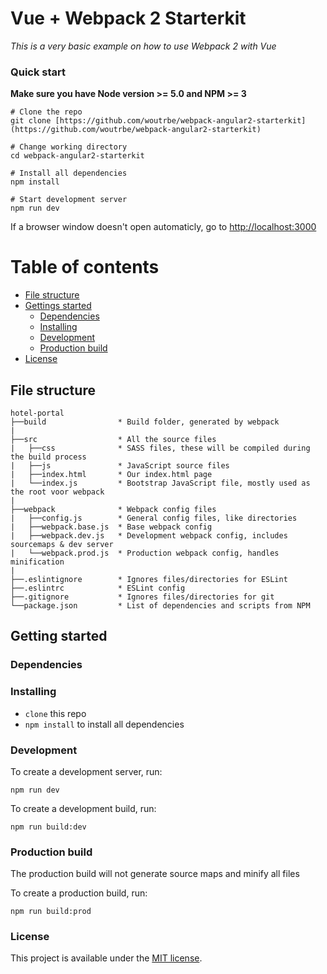 # Vue + Webpack 2 Starterkit

*This is a very basic example on how to use Webpack 2 with Vue*

### Quick start
**Make sure you have Node version >= 5.0 and NPM >= 3**

```
# Clone the repo
git clone [https://github.com/woutrbe/webpack-angular2-starterkit](https://github.com/woutrbe/webpack-angular2-starterkit)

# Change working directory
cd webpack-angular2-starterkit

# Install all dependencies
npm install

# Start development server
npm run dev
```

If a browser window doesn't open automaticly, go to [http://localhost:3000](http://localhost:3000)

# Table of contents
* [File structure](#file-structure)
* [Gettings started](#getting-started)
	* [Dependencies](#dependencies)
	* [Installing](#installing)
	* [Development](#development)
	* [Production build](#production-build)
* [License](#license)

## File structure

```
hotel-portal
├──build                * Build folder, generated by webpack
|
├──src                  * All the source files
|   ├──css              * SASS files, these will be compiled during the build process
|   ├──js               * JavaScript source files
|   ├──index.html       * Our index.html page
|   └──index.js         * Bootstrap JavaScript file, mostly used as the root voor webpack
|
├──webpack              * Webpack config files
|   ├──config.js        * General config files, like directories
|   ├──webpack.base.js  * Base webpack config
|   ├──webpack.dev.js   * Development webpack config, includes sourcemaps & dev server
|   └──webpack.prod.js  * Production webpack config, handles minification
|
├──.eslintignore        * Ignores files/directories for ESLint
├──.eslintrc            * ESLint config
├──.gitignore           * Ignores files/directories for git
└──package.json         * List of dependencies and scripts from NPM
```

## Getting started

### Dependencies

### Installing

* `clone` this repo
* `npm install` to install all dependencies

### Development

To create a development server, run:

`npm run dev`

To create a development build, run:

`npm run build:dev`

### Production build

The production build will not generate source maps and minify all files

To create a production build, run:

`npm run build:prod`

### License

This project is available under the [MIT license](http://opensource.org/licenses/MIT).